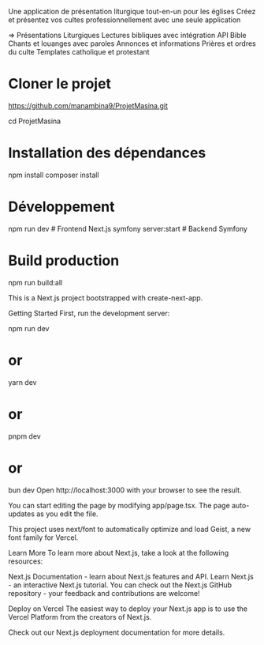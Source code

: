 Une application de présentation liturgique tout-en-un pour les églises
Créez et présentez vos cultes professionnellement avec une seule application

=> Présentations Liturgiques
Lectures bibliques avec intégration API Bible
Chants et louanges avec paroles
Annonces et informations
Prières et ordres du culte
Templates catholique et protestant

# Cloner le projet
https://github.com/manambina9/ProjetMasina.git

cd ProjetMasina

# Installation des dépendances
npm install
composer install

# Développement
npm run dev          # Frontend Next.js
symfony server:start # Backend Symfony

# Build production
npm run build:all

This is a Next.js project bootstrapped with create-next-app.

Getting Started
First, run the development server:

npm run dev
# or
yarn dev
# or
pnpm dev
# or
bun dev
Open http://localhost:3000 with your browser to see the result.

You can start editing the page by modifying app/page.tsx. The page auto-updates as you edit the file.

This project uses next/font to automatically optimize and load Geist, a new font family for Vercel.

Learn More
To learn more about Next.js, take a look at the following resources:

Next.js Documentation - learn about Next.js features and API.
Learn Next.js - an interactive Next.js tutorial.
You can check out the Next.js GitHub repository - your feedback and contributions are welcome!

Deploy on Vercel
The easiest way to deploy your Next.js app is to use the Vercel Platform from the creators of Next.js.

Check out our Next.js deployment documentation for more details.
